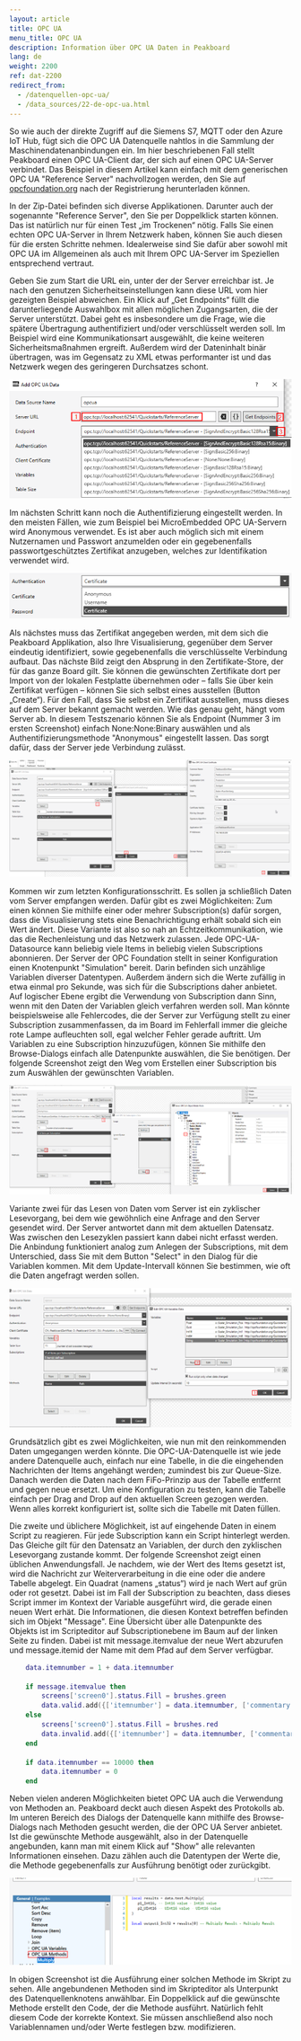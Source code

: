 ```yaml
---
layout: article
title: OPC UA
menu_title: OPC UA
description: Information über OPC UA Daten in Peakboard
lang: de
weight: 2200
ref: dat-2200
redirect_from: 
  - /datenquellen-opc-ua/
  - /data_sources/22-de-opc-ua.html
---
```


So wie auch der direkte Zugriff auf die Siemens S7, MQTT oder den Azure IoT Hub, fügt sich die OPC UA Datenquelle nahtlos in die Sammlung der Maschinendatenanbindungen ein. Im hier beschriebenen Fall stellt Peakboard einen OPC UA-Client dar, der sich auf einen OPC UA-Server verbindet. Das Beispiel in diesem Artikel kann einfach mit dem generischen OPC UA "Reference Server" nachvollzogen werden, den Sie auf [opcfoundation.org](https://opcfoundation.org/developer-tools/samples-and-tools-unified-architecture) nach der Registrierung herunterladen können.

In der Zip-Datei befinden sich diverse Applikationen. Darunter auch der sogenannte "Reference Server", den Sie per Doppelklick starten können. Das ist natürlich nur für einen Test „im Trockenen“ nötig. Falls Sie einen echten OPC UA-Server in Ihrem Netzwerk haben, können Sie auch diesen für die ersten Schritte nehmen. Idealerweise sind Sie dafür aber sowohl mit OPC UA im Allgemeinen als auch mit Ihrem OPC UA-Server im Speziellen entsprechend vertraut.

Geben Sie zum Start die URL ein, unter der der Server erreichbar ist. Je nach den genutzen Sicherheitseinstellungen kann diese URL vom hier gezeigten Beispiel abweichen. Ein Klick auf „Get Endpoints“ füllt die darunterliegende Auswahlbox mit allen möglichen Zugangsarten, die der Server unterstützt. Dabei geht es insbesondere um die Frage, wie die spätere Übertragung authentifiziert und/oder verschlüsselt werden soll. Im Beispiel wird eine Kommunikationsart ausgewählt, die keine weiteren Sicherheitsmaßnahmen ergreift. Außerdem wird der Dateninhalt binär übertragen, was im Gegensatz zu XML etwas performanter ist und das Netzwerk wegen des geringeren Durchsatzes schont.

![image_1](/assets/images/data-sources/opc-ua/data-source-opc-ua-01.png)

Im nächsten Schritt kann noch die Authentifizierung eingestellt werden. In den meisten Fällen, wie zum Beispiel bei MicroEmbedded OPC UA-Servern wird Anonymous verwendet. Es ist aber auch möglich sich mit einem Nutzernamen und Passwort anzumelden oder ein gegebenenfalls passwortgeschütztes Zertifikat anzugeben, welches zur Identifikation verwendet wird.

![image_1](/assets/images/data-sources/opc-ua/data-source-opc-ua-02.png)

Als nächstes muss das Zertifikat angegeben werden, mit dem sich die Peakboard Applikation, also Ihre Visualisierung, gegenüber dem Server eindeutig identifiziert, sowie gegebenenfalls die verschlüsselte Verbindung aufbaut. Das nächste Bild zeigt den Absprung in den Zertifikate-Store, der für das ganze Board gilt. Sie können die gewünschten Zertifikate dort per Import von der lokalen Festplatte übernehmen oder – falls Sie über kein Zertifikat verfügen – können Sie sich selbst eines ausstellen (Button „Create“). Für den Fall, dass Sie selbst ein Zertifikat ausstellen, muss dieses auf dem Server bekannt gemacht werden. Wie das genau geht, hängt vom Server ab. In diesem Testszenario können Sie als Endpoint (Nummer 3 im ersten Screenshot) einfach None:None:Binary auswählen und als Authentifizierungsmethode "Anonymous" eingestellt lassen. Das sorgt dafür, dass der Server jede Verbindung zulässt.

![image_1](/assets/images/data-sources/opc-ua/data-source-opc-ua-03.png)

Kommen wir zum letzten Konfigurationsschritt. Es sollen ja schließlich Daten vom Server empfangen werden. Dafür gibt es zwei Möglichkeiten: Zum einen können Sie mithilfe einer oder mehrer Subscription(s) dafür sorgen, dass die Visualisierung stets eine Benachrichtigung erhält sobald sich ein Wert ändert. Diese Variante ist also so nah an Echtzeitkommunikation, wie das die Rechenleistung und das Netzwerk zulassen. Jede OPC-UA-Datasource kann beliebig viele Items in beliebig vielen Subscriptions abonnieren. Der Server der OPC Foundation stellt in seiner Konfiguration einen Knotenpunkt "Simulation" bereit. Darin befinden sich unzählige Variablen diverser Datentypen. Außerdem ändern sich die Werte zufällig in etwa einmal pro Sekunde, was sich für die Subscriptions daher anbietet. Auf logischer Ebene ergibt die Verwendung von Subscription dann Sinn, wenn mit den Daten der Variablen gleich verfahren werden soll. Man könnte beispielsweise alle Fehlercodes, die der Server zur Verfügung stellt zu einer Subscription zusammenfassen, da im Board im Fehlerfall immer die gleiche rote Lampe aufleuchten soll, egal welcher Fehler gerade auftritt. Um Variablen zu eine Subscription hinzuzufügen, können Sie mithilfe den Browse-Dialogs einfach alle Datenpunkte auswählen, die Sie benötigen. Der folgende Screenshot zeigt den Weg vom Erstellen einer Subscription bis zum Auswählen der gewünschten Variablen.

![image_1](/assets/images/data-sources/opc-ua/data-source-opc-ua-04.png)

Variante zwei für das Lesen von Daten vom Server ist ein zyklischer Lesevorgang, bei dem wie gewöhnlich eine Anfrage and den Server gesendet wird. Der Server antwortet dann mit dem aktuellen Datensatz. Was zwischen den Lesezyklen passiert kann dabei nicht erfasst werden. Die Anbindung funktioniert analog zum Anlegen der Subscriptions, mit dem Unterschied, dass Sie mit dem Button "Select" in den Dialog für die Variablen kommen. Mit dem Update-Intervall können Sie bestimmen, wie oft die Daten angefragt werden sollen.

![image_1](/assets/images/data-sources/opc-ua/data-source-opc-ua-05.png)

Grundsätzlich gibt es zwei Möglichkeiten, wie nun mit den reinkommenden Daten umgegangen werden könnte. Die OPC-UA-Datenquelle ist wie jede andere Datenquelle auch, einfach nur eine Tabelle, in die die eingehenden Nachrichten der Items angehängt werden; zumindest bis zur Queue-Size. Danach werden die Daten nach dem FiFo-Prinzip aus der Tabelle entfernt und gegen neue ersetzt. Um eine Konfiguration zu testen, kann die Tabelle einfach per Drag and Drop auf den aktuellen Screen gezogen werden. Wenn alles korrekt konfiguriert ist, sollte sich die Tabelle mit Daten füllen.

Die zweite und üblichere Möglichkeit, ist auf eingehende Daten in einem Script zu reagieren. Für jede Subscription kann ein Script hinterlegt werden. Das Gleiche gilt für den Datensatz an Variablen, der durch den zyklischen Lesevorgang zustande kommt. Der folgende Screenshot zeigt einen üblichen Anwendungsfall. Je nachdem, wie der Wert des Items gesetzt ist, wird die Nachricht zur Weiterverarbeitung in die eine oder die andere Tabelle abgelegt. Ein Quadrat (namens „status“) wird je nach Wert auf grün oder rot gesetzt. Dabei ist im Fall der Subscription zu beachten, dass dieses Script immer im Kontext der Variable ausgeführt wird, die gerade einen neuen Wert erhät. Die Informationen, die diesen Kontext betreffen befinden sich im Objekt "Message". Eine Übersicht über alle Datenpunkte des Objekts ist im Scripteditor auf Subscriptionebene im Baum auf der linken Seite zu finden. Dabei ist mit message.itemvalue der neue Wert abzurufen und message.itemid der Name mit dem Pfad auf dem Server verfügbar.

```Lua
	data.itemnumber = 1 + data.itemnumber

	if message.itemvalue then
		screens['screen0'].status.Fill = brushes.green
		data.valid.add({['itemnumber'] = data.itemnumber, ['commentary'] = 'passed'})
	else
		screens['screen0'].status.Fill = brushes.red
		data.invalid.add({['itemnumber'] = data.itemnumber, ['commentary'] = 'failed'})
	end

	if data.itemnumber == 10000 then
		data.itemnumber = 0
	end
```

Neben vielen anderen Möglichkeiten bietet OPC UA auch die Verwendung von Methoden an. Peakboard deckt auch diesen Aspekt des Protokolls ab. Im unteren Bereich des Dialogs der Datenquelle kann mithilfe des Browse-Dialogs nach Methoden gesucht werden, die der OPC UA Server anbietet. Ist die gewünschte Methode ausgewählt, also in der Datenquelle angebunden, kann man mit einem Klick auf "Show" alle relevanten Informationen einsehen. Dazu zählen auch die Datentypen der Werte die, die Methode gegebenenfalls zur Ausführung benötigt oder zurückgibt.

![image_1](/assets/images/data-sources/opc-ua/data-source-opc-ua-06.png)

In obigen Screenshot ist die Ausführung einer solchen Methode im Skript zu sehen. Alle angebundenen Methoden sind im Skripteditor als Unterpunkt des Datenquellenknotens anwählbar. Ein Doppelklick auf die gewünschte Methode erstellt den Code, der die Methode ausführt. Natürlich fehlt diesem Code der korrekte Kontext. Sie müssen anschließend also noch Variablennamen und/oder Werte festlegen bzw. modifizieren.